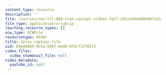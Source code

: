 ```yaml
---
content_type: resource
description: ''
file: /courses/res-tll-004-stem-concept-videos-fall-2013/b9ed40049c5a5d67bed06f4cf1270172_Zg6wQdMFO2c.vtt
file_type: application/x-subrip
learning_resource_types: []
ocw_type: OCWFile
resourcetype: Other
title: 3play caption file
uid: b9ed4004-9c5a-5d67-bed0-6f4cf1270172
video_files:
  video_thumbnail_file: null
video_metadata:
  youtube_id: null
---
```

